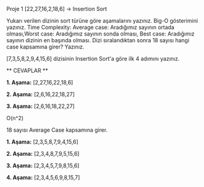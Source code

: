 Proje 1
[22,27,16,2,18,6] -> Insertion Sort

Yukarı verilen dizinin sort türüne göre aşamalarını yazınız.
Big-O gösterimini yazınız.
Time Complexity: Average case: Aradığımız sayının ortada olması,Worst case: Aradığımız sayının sonda olması, Best case: Aradığımız sayının dizinin en başında olması.
Dizi sıralandıktan sonra 18 sayısı hangi case kapsamına girer? Yazınız.


[7,3,5,8,2,9,4,15,6] dizisinin Insertion Sort'a göre ilk 4 adımını yazınız.

** CEVAPLAR **

**1. Aşama:** [2,27,16,22,18,6]

**2. Aşama:** [2,6,16,22,18,27]

**3. Aşama:** [2,6,16,18,22,27]

O(n^2)

18 sayısı Average Case kapsamına girer.

**1. Aşama:** [2,3,5,8,7,9,4,15,6]

**2. Aşama:** [2,3,4,8,7,9,5,15,6]

**3. Aşama:** [2,3,4,5,7,9,8,15,6]

**4. Aşama:** [2,3,4,5,6,9,8,15,7]

